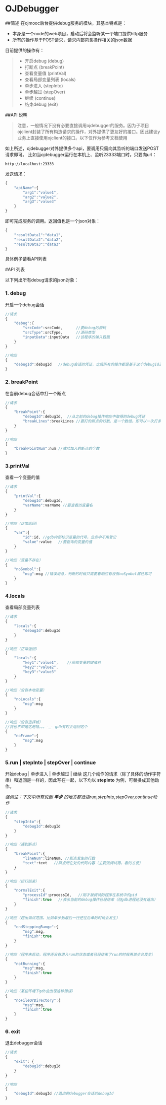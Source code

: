 # OJDebugger

##简述
在ojmooc后台提供debug服务的模块，其基本特点是：

* 本身是一个node的web项目，启动后将会监听某一个端口提供http服务
* 所有的操作基于POST请求，请求内部包含操作相关的json数据

目前提供的操作有：
> * 开启debug (debug)
> * 打断点 (breakPoint)
> * 查看变量值 (printVal)
> * 查看局部变量列表 (locals)
> * 单步进入 (stepInto)
> * 单步越过 (stepOver)
> * 继续 (continue)
> * 结束debug (exit)

##API 说明

>注意，一般情况下没有必要直接调用ojdebugger的服务。因为子项目ojclient封装了所有构造请求的操作，对外提供了更友好的接口。因此建议y业务上直接使用ojclient的接口。以下仅作为参考文档使用

如上所述，ojdebugger对外提供多个api，要调用只需向其监听的端口发送POST请求即可。
比如当ojdebugger运行在本机上、监听23333端口时，只要向url：
```url
http://localhost:23333
```
发送请求：
```javascript
{
    "apiName":{
        "arg1":"value1",
        "arg2":"value2",
        "arg3":"value3"
    }
}
```
即可完成服务的调用。返回值也是一个json对象：
```javascript
{
    "resultData1":"data1",
    "resultData2":"data2",
    "resultData3":"data3"
}
```
具体例子请看API列表

#API 列表

以下列出所有debug请求的json对象：

### 1. debug
开启一个debug会话

```javascript
//请求
{
    "debug":{
        "srcCode":srcCode,      //要debug的源码
        "srcType":srcType,      //源码类型
        "inputData":inputData   //该程序的输入数据
    }
}
```

```javascript
//响应
{
    "debugId":debugId   //debug会话的凭证，之后所有的操作都是基于这个debugId进行的
}
```

### 2. breakPoint
在当前debug会话中打一个断点

```javascript
//请求
{
    "breakPoint":{
        "debugId":debugId,  //从之前的debug操作响应中取得的debug凭证
        "breakLines":breakLines //要打的断点的行数，是一个数组，即可以一次打多个断点
    }
}
```

```javascript
//响应
{
    "breakPointNum":num //成功加入的断点的个数
}
```

### 3.printVal
查看一个变量的值

```javascript
//请求
{
    "printVal":{
        "debugId":debugId,
        "varName":varName //要查看的变量名
    }
}
```

```javascript
//响应（正常返回）
{
    "var":{
        "id":id, //gdb内部标识变量的代号，业务中不用管它
        "value":value   //要查询的变量的值
    }
}

//响应（变量不存在）
{
    "noSymbol":{
        "msg":msg //错误消息，判断的时候只需要看响应有没有noSymbol属性即可
    }
}
```

### 4.locals
查看局部变量列表

```javascript
//请求
{
    "locals":{
        "debugId":debugId
    }
}
```

```javascript
//响应（正常返回）
{
    "locals":{
        "key1":"value1",    //局部变量的键值对
        "key2":"value2",
        "key3":"value3"
    }
}

//响应（没有本地变量）
{
    "noLocals":{
        "msg":msg
    }
}

//响应（没有选择帧）
//我也不知道这是啥。。。-_- gdb有时会返回这个
{
    "noFrame":{
        "msg":msg
    }
}
```

### 5.run | stepInto | stepOver | continue

开始debug | 单步进入 | 单步越过 | 继续
这几个动作的请求（除了具体的动作字符串）和返回是一样的，因此写在一起，以下均以 **stepInto** 为例，可替换成其他动作。

*强调注：下文中所有说到 **单步** 的地方都泛指run,stepInto,stepOver,continue动作*

```javascript
//请求
{
    "stepInto":{
        "debugId":debugId
    }
}
```


```javascript
//响应（遇到断点）
{
    "breakPoint":{
        "lineNum":lineNum, //断点发生的行数
        "text":text   //断点所在处的代码内容（主要做调试用，看的方便）
    }
}

//响应（运行结束）
{
    "normalExit":{
        "processId":processId,   //刚才被调试的程序在系统中的pid
        "finish":true   //表示当前的debug操作已经结束（但gdb进程还没有退出）
    }
}

//响应（超出调试范围，比如单步到最后一行还往后单的时候会发生）
{
    "endSteppingRange":{
        "msg":msg,
        "finish":true
    }
}

//响应（程序未启动，程序还没有进入run的状态或者已经结束了run的时候再单步会发生）
{
    "notRunning":{
        "msg":msg,
        "finish":true
    }
}

//响应（某些环境下gdb会出现这种错误）
{
    "noFileOrDirectory":{
        "msg":msg,
        "finish":true
    }
}
```

### 6. exit
退出debugger会话

```javascript
//请求
{
    "exit": {
        "debugId":debugId
    }
}
```

```javascript
//响应
{
    "debugId":debugId //退出的debugger会话的debugId
}
```

